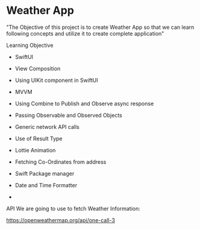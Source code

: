 #  Weather App

"The Objective of this project is to create Weather App so that we can learn following concepts and utilize it to create complete application"

Learning Objective

- SwiftUI
- View Composition
- Using UIKit component in SwiftUI
- MVVM
- Using Combine to Publish and Observe async response
- Passing Observable and Observed Objects

- Generic network API calls 
- Use of Result Type

- Lottie Animation
- Fetching Co-Ordinates from address
- Swift Package manager
- Date and Time Formatter
- 

API We are going to use to fetch Weather Information: 

https://openweathermap.org/api/one-call-3



